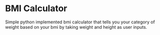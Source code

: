 # BMI Calculator

Simple python implemented bmi calculator that tells you your category of weight based on your bmi by taking weight and height as user inputs.
